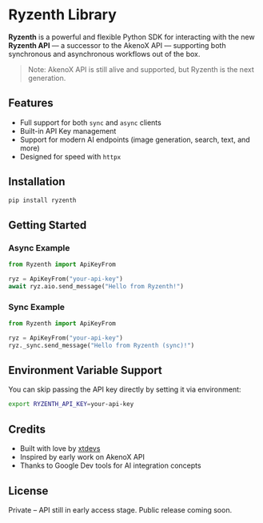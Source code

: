 # Ryzenth Library

**Ryzenth** is a powerful and flexible Python SDK for interacting with the new **Ryzenth API** — a successor to the AkenoX API — supporting both synchronous and asynchronous workflows out of the box.

> Note: AkenoX API is still alive and supported, but Ryzenth is the next generation.

## Features

- Full support for both `sync` and `async` clients
- Built-in API Key management
- Support for modern AI endpoints (image generation, search, text, and more)
- Designed for speed with `httpx`

## Installation

```bash
pip install ryzenth
````

## Getting Started

### Async Example

```python
from Ryzenth import ApiKeyFrom

ryz = ApiKeyFrom("your-api-key")
await ryz.aio.send_message("Hello from Ryzenth!")
```

### Sync Example

```python
from Ryzenth import ApiKeyFrom

ryz = ApiKeyFrom("your-api-key")
ryz._sync.send_message("Hello from Ryzenth (sync)!")
```

## Environment Variable Support

You can skip passing the API key directly by setting it via environment:

```bash
export RYZENTH_API_KEY=your-api-key
```

## Credits

* Built with love by [xtdevs](https://t.me/xtdevs)
* Inspired by early work on AkenoX API
* Thanks to Google Dev tools for AI integration concepts

## License

Private – API still in early access stage. Public release coming soon.
